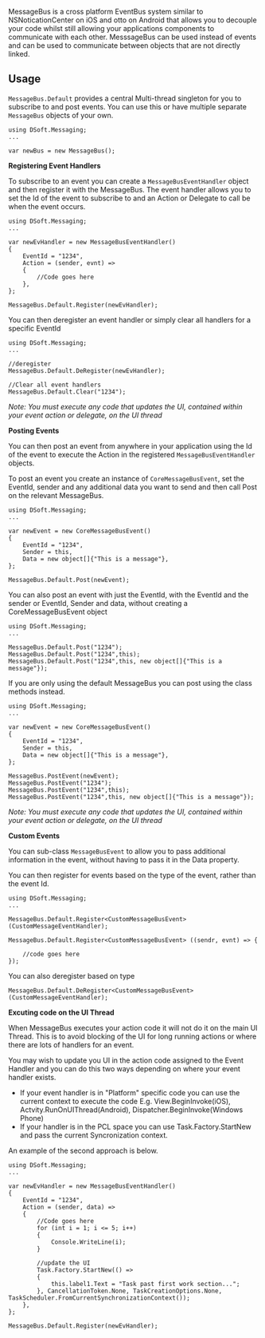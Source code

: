 
MessageBus is a cross platform EventBus system similar to NSNoticationCenter on iOS and otto on Android that allows you to decouple your code whilst still allowing your applications components to communicate with each other.  MesssageBus can be used instead of events and can be used to communicate between objects that are not directly linked.

## Usage

`MessageBus.Default` provides a central Multi-thread singleton for you to subscribe to and post events.  You can use this or have multiple separate `MessageBus` objects of your own.


	using DSoft.Messaging;
	...
	
	var newBus = new MessageBus();
	 
**Registering Event Handlers**

To subscribe to an event you can create a `MessageBusEventHandler` object and then register it with the MessageBus.  The event handler allows you to set the Id of the event to subscribe to and an Action or Delegate to call be when the event occurs.

	using DSoft.Messaging;
	...
	
	var newEvHandler = new MessageBusEventHandler()
	{
		EventId = "1234",
		Action = (sender, evnt) =>
		{
			//Code goes here
		},
	};
	
	MessageBus.Default.Register(newEvHandler);

You can then deregister an event handler or simply clear all handlers for a specific EventId


	using DSoft.Messaging;
	...

	//deregister
	MessageBus.Default.DeRegister(newEvHandler);
	
	//Clear all event handlers
	MessageBus.Default.Clear("1234");

*Note: You must execute any code that updates the UI, contained within your event action or delegate, on the UI thread*

**Posting Events**

You can then post an event from anywhere in your application using the Id of the event to execute the Action in the registered `MessageBusEventHandler` objects.

To post an event you create an instance of `CoreMessageBusEvent`, set the EventId, sender and any additional data you want to send and then call Post on the relevant MessageBus.
 
	using DSoft.Messaging;
	...
	
	var newEvent = new CoreMessageBusEvent()
	{
		EventId = "1234",
		Sender = this,
		Data = new object[]{"This is a message"},
	};
	
	MessageBus.Default.Post(newEvent);

You can also post an event with just the EventId, with the EventId and the sender or EventId, Sender and data, without creating a CoreMessageBusEvent object

	using DSoft.Messaging;
	...
	
	MessageBus.Default.Post("1234");
	MessageBus.Default.Post("1234",this);
	MessageBus.Default.Post("1234",this, new object[]{"This is a message"});
	
If you are only using the default MessageBus you can post using the class methods instead.

	using DSoft.Messaging;
	...
	
	var newEvent = new CoreMessageBusEvent()
	{
		EventId = "1234",
		Sender = this,
		Data = new object[]{"This is a message"},
	};
	
	MessageBus.PostEvent(newEvent);
	MessageBus.PostEvent("1234");
	MessageBus.PostEvent("1234",this);
	MessageBus.PostEvent("1234",this, new object[]{"This is a message"});

*Note: You must execute any code that updates the UI, contained within your event action or delegate, on the UI thread*

**Custom Events**	

You can sub-class `MessageBusEvent` to allow you to pass additional information in the event, without having to pass it in the Data property.  

You can then register for events based on the type of the event, rather than the event Id.


	using DSoft.Messaging;
	...
	
	MessageBus.Default.Register<CustomMessageBusEvent> (CustomMessageEventHandler);

	MessageBus.Default.Register<CustomMessageBusEvent> ((sendr, evnt) => {
    
      	//code goes here
	});

You can also deregister based on type

	MessageBus.Default.DeRegister<CustomMessageBusEvent> (CustomMessageEventHandler);

**Excuting code on the UI Thread**

When MessageBus executes your action code it will not do it on the main UI Thread.  This is to avoid blocking of the UI for long running actions or where there are lots of handlers for an event.

You may wish to update you UI in the action code assigned to the Event Handler and you can do this two ways depending on where your event handler exists.

 - If your event handler is in "Platform" specific code you can use the current context to execute the code E.g. View.BeginInvoke(iOS), Actvity.RunOnUIThread(Android), Dispatcher.BeginInvoke(Windows Phone)
 - If your handler is in the PCL space you can use Task.Factory.StartNew and pass the current Syncronization context.  
  
An example of the second approach is below.

	using DSoft.Messaging;
	...
	
	var newEvHandler = new MessageBusEventHandler()
	{
		EventId = "1234",
		Action = (sender, data) =>
		{
			//Code goes here
			for (int i = 1; i <= 5; i++)
	        {
	            Console.WriteLine(i);
	        }
	        
	        //update the UI
	        Task.Factory.StartNew(() =>
            {
                this.label1.Text = "Task past first work section...";
            }, CancellationToken.None, TaskCreationOptions.None, TaskScheduler.FromCurrentSynchronizationContext());
		},
	};
	
	MessageBus.Default.Register(newEvHandler);
	
 